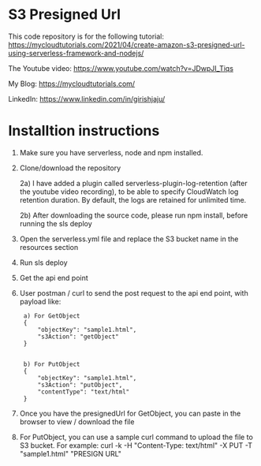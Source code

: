 # S3 Presigned Url

This code repository is for the following tutorial:
https://mycloudtutorials.com/2021/04/create-amazon-s3-presigned-url-using-serverless-framework-and-nodejs/

The Youtube video: https://www.youtube.com/watch?v=JDwpJI_Tiqs

 
My Blog: https://mycloudtutorials.com/

LinkedIn: https://www.linkedin.com/in/girishjaju/

# Installtion instructions

1. Make sure you have serverless, node and npm installed.
2. Clone/download the repository

    2a) I have added a plugin called serverless-plugin-log-retention (after the youtube video recording), to be able to specify CloudWatch log retention duration. By default, the logs are retained for unlimited time.
    
    2b) After downloading the source code, please run npm install, before running the sls deploy

3. Open the serverless.yml file and replace the S3 bucket name in the resources section
4. Run sls deploy
5. Get the api end point
6. User postman / curl to send the post request to the api end point, with payload like:

        a) For GetObject
        {
            "objectKey": "sample1.html",
            "s3Action": "getObject"
        }


        b) For PutObject
        {
            "objectKey": "sample1.html",
            "s3Action": "putObject",
            "contentType": "text/html"
        }

7. Once you have the presignedUrl for GetObject, you can paste in the browser to view / download the file

8. For PutObject, you can use a sample curl command to upload the file to S3 bucket. 
For example:
    curl -k -H "Content-Type: text/html" -X PUT -T "sample1.html" "PRESIGN URL"


